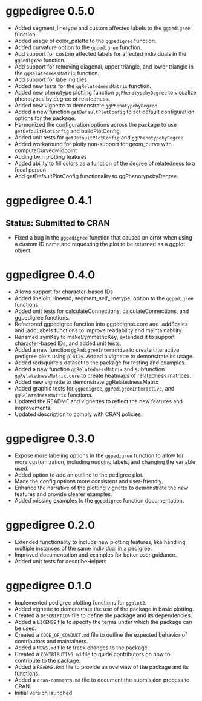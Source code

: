 # ggpedigree 0.5.0
* Added segment_linetype and custom affected labels to the `ggpedigree` function.
* Added usage of color_palette to the `ggpedigree` function.
* Added curvature option to the `ggpedigree` function.
* Add support for custom affected labels for affected individuals in the `ggpedigree` function.
* Add support for removing diagonal, upper triangle, and lower triangle in the `ggRelatednessMatrix` function. 
* Add support for labeling tiles
* Added new tests for the `ggRelatednessMatrix` function.
* Added new phenotype plotting function `ggPhenotypebyDegree` to visualize phenotypes by degree of relatedness.
* Added new vignette to demonstrate `ggPhenotypebyDegree`.
* Added a new function `getDefaultPlotConfig` to set default configuration options for the package.
* Harmonized the configuration options across the package to use `getDefaultPlotConfig` and buildPlotConfig
* Added unit tests for `getDefaultPlotConfig` and `ggPhenotypebyDegree`
* Added workaround for plotly non-support for geom_curve with computeCurvedMidpoint
* Adding twin plotting features
* Added ability to fill colors as a function of the degree of relatedness to a focal person
* Add getDefaultPlotConfig functionality to ggPhenotypebyDegree

# ggpedigree 0.4.1
## Status: Submitted to CRAN
* Fixed a bug in the `ggpedigree` function that caused an error when using a custom ID name and requesting the plot to be returned as a ggplot object.

# ggpedigree 0.4.0
* Allows support for character-based IDs
* Added linejoin, lineend, segment_self_linetype, option to the `ggpedigree` functions.
* Added unit tests for calculateConnections, calculateConnections, and ggpedigree functions.
* Refactored ggpedigree function into ggpedigree.core and .addScales and .addLabels functions to improve readability and maintainability.
* Renamed symKey to makeSymmetricKey, extended it to support character-based IDs, and added unit tests.
* Added a new function `ggPedigreeInteractive` to create interactive pedigree plots using `plotly`. Added a vignette to demonstrate its usage.
* Added redsquirrels dataset to the package for testing and examples.
* Added a new function `ggRelatednessMatrix` and subfunction `ggRelatednessMatrix.core` to create heatmaps of relatedness matrices.
* Added new vignette to demonstrate ggRelatednessMatrix
* Added graphic tests for `ggpedigree`, `ggPedigreeInteractive`, and `ggRelatednessMatrix` functions.
* Updated the README and vignettes to reflect the new features and improvements.
* Updated description to comply with CRAN policies.

# ggpedigree 0.3.0
* Expose more labeling options in the `ggpedigree` function to allow for more customization, including nudging labels, and changing the variable used.
* Added option to add an outline to the pedigree plot.
* Made the config options more consistent and user-friendly.
* Enhance the narrative of the plotting vignette to demonstrate the new features and provide clearer examples.
* Added missing examples to the `ggpedigree` function documentation.

# ggpedigree 0.2.0
* Extended functionality to include new plotting features, like handling multiple instances of the same individual in a pedigree.
* Improved documentation and examples for better user guidance.
* Added unit tests for describeHelpers

# ggpedigree 0.1.0
* Implemented pedigree plotting functions for `ggplot2`.
* Added vignette to demonstrate the use of the package in basic plotting.
* Created a `DESCRIPTION` file to define the package and its dependencies.
* Added a `LICENSE` file to specify the terms under which the package can be used.
* Created a `CODE_OF_CONDUCT.md` file to outline the expected behavior of contributors and maintainers.
* Added a `NEWS.md` file to track changes to the package.
* Created a `CONTRIBUTING.md` file to guide contributors on how to contribute to the package.
* Added a `README.Rmd` file to provide an overview of the package and its functions.
* Added a `cran-comments.md` file to document the submission process to CRAN.
* Initial version launched
